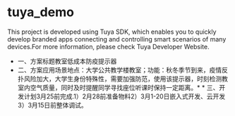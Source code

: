 # tuya_demo

This project is developed using Tuya SDK, which enables you to quickly develop branded apps connecting and controlling smart scenarios of many devices.For more information, please check Tuya Developer Website.

* 一、方案标题教室低成本防疫提示器
* 二、方案应用场景地点：大学公共教学楼教室；功能：秋冬季节到来，疫情反扑风险加大，大学生身份特殊性，需要加强防范，使用该提示器，时刻检测教室内空气质量，同时及时提醒同学寻找座位听课时保持一定距离。* * 三、开发计划3月25前完成.1）2月28前准备物料2）3月1-20日嵌入式开发、云开发3）3月15日前整体调试。

